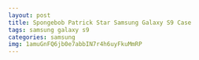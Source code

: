 ```yaml
---
layout: post
title: Spongebob Patrick Star Samsung Galaxy S9 Case
tags: samsung galaxy s9
categories: samsung
img: 1amuGnFQ6jb0e7abbIN7r4h6uyFkuMmRP
---
```

